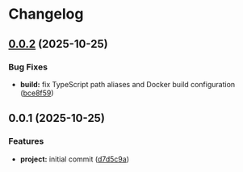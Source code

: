 # Changelog

## [0.0.2](https://github.com/alexandrevilain/argo-cd-assistant/compare/v0.0.1...v0.0.2) (2025-10-25)


### Bug Fixes

* **build:** fix TypeScript path aliases and Docker build configuration ([bce8f59](https://github.com/alexandrevilain/argo-cd-assistant/commit/bce8f59e160a954321411193d3aee7008765f3c8))

## 0.0.1 (2025-10-25)


### Features

* **project:** initial commit ([d7d5c9a](https://github.com/alexandrevilain/argo-cd-assistant/commit/d7d5c9aad3c304d0466efbd6b2af24473ca4e935))
